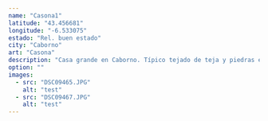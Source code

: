 ```yaml
---
name: "Casona1"
latitude: "43.456681"
longitude: "-6.533075"
estado: "Rel. buen estado"
city: "Caborno"
art: "Casona"
description: "Casa grande en Caborno. Típico tejado de teja y piedras en buen estado."
option: ""
images:
  - src: "DSC09465.JPG"
    alt: "test"
  - src: "DSC09467.JPG"
    alt: "test"
---
```

